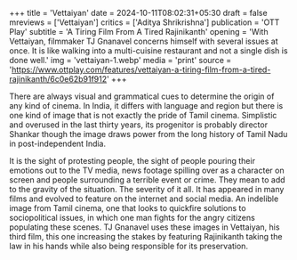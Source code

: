 +++
title = 'Vettaiyan'
date = 2024-10-11T08:02:31+05:30
draft = false
mreviews = ['Vettaiyan']
critics = ['Aditya Shrikrishna']
publication = 'OTT Play'
subtitle = 'A Tiring Film From A Tired Rajinikanth'
opening = 'With Vettaiyan, filmmaker TJ Gnanavel concerns himself with several issues at once. It is like walking into a multi-cuisine restaurant and not a single dish is done well.'
img = 'vettaiyan-1.webp'
media = 'print'
source = 'https://www.ottplay.com/features/vettaiyan-a-tiring-film-from-a-tired-rajinikanth/6c0e62b91f912'
+++

There are always visual and grammatical cues to determine the origin of any kind of cinema. In India, it differs with language and region but there is one kind of image that is not exactly the pride of Tamil cinema. Simplistic and overused in the last thirty years, its progenitor is probably director Shankar though the image draws power from the long history of Tamil Nadu in post-independent India.

It is the sight of protesting people, the sight of people pouring their emotions out to the TV media, news footage spilling over as a character on screen and people surrounding a terrible event or crime. They mean to add to the gravity of the situation. The severity of it all. It has appeared in many films and evolved to feature on the internet and social media. An indelible image from Tamil cinema, one that looks to quickfire solutions to sociopolitical issues, in which one man fights for the angry citizens populating these scenes. TJ Gnanavel uses these images in Vettaiyan, his third film, this one increasing the stakes by featuring Rajinikanth taking the law in his hands while also being responsible for its preservation.
